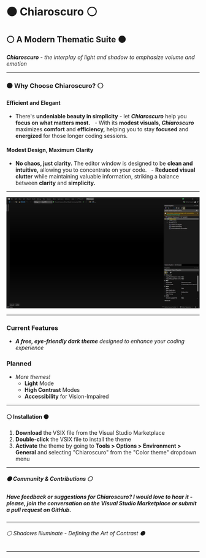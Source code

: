 ﻿# ⚫ **Chiaroscuro** ⚪

## ⚪ A Modern Thematic Suite ⚫

***Chiaroscuro** - the interplay of light and shadow to emphasize volume and emotion*

---

### ⚫ Why Choose Chiaroscuro? ⚪

#### Efficient and Elegant

- There's **undeniable beauty in simplicity** - let ***Chiaroscuro*** help you **focus on what matters most.**
  - With its **modest visuals, *Chiaroscuro*** maximizes **comfort** and **efficiency,** helping you to stay **focused** and **energized** for those longer coding sessions.

#### Modest Design, Maximum Clarity

- **No chaos, just clarity.**  The editor window is designed to be **clean and intuitive,** allowing you to concentrate on your code.
  - **Reduced visual clutter** while maintaining valuable information, striking a balance between **clarity** and **simplicity.**

---

![Main Window Preview](./ChiaroscuroPreview01.jpg)

---

### Current Features

- ***A free, eye-friendly dark theme** designed to enhance your coding experience*

### Planned

- *More *themes!**
  - **Light** Mode
  - **High Contrast** Modes
  - **Accessibility** for Vision-Impaired

---

#### ⚪ Installation ⚫

1. **Download** the VSIX file from the Visual Studio Marketplace
2. **Double-click** the VSIX file to install the theme
3. **Activate** the theme by going to **Tools > Options > Environment > General** and selecting "Chiaroscuro" from the "Color theme" dropdown menu

---

##### ⚫ Community & Contributions ⚪

##### Have feedback or suggestions for *Chiaroscuro*? I would love to hear it - please, join the conversation on the Visual Studio Marketplace or submit a pull request on GitHub.

---

###### ⚪ *Shadows Illuminate - Defining the Art of Contrast* ⚫

---